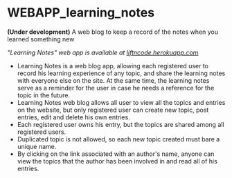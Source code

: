 # WEBAPP_learning_notes
__(Under development)__ A web blog to keep a record of the notes when you learned something new

_"Learning Notes" web app is available at [liftncode.herokuapp.com](https://liftncode.herokuapp.com/)_


* Learning Notes is a web blog app, allowing each registered user to record his learning experience of any topic, and share the learning notes with everyone else on the site. At the same time, the learning notes serve as a reminder for the user in case he needs a reference for the topic in the future.
* Learning Notes web blog allows all user to view all the topics and entries on the website, but only registered user can create new topic, post entries, edit and delete his own entries.
* Each registered user owns his entry, but the topics are shared among all registered users.
* Duplicated topic is not allowed, so each new topic created must bare a unique name.
* By clicking on the link associated with an author's name, anyone can view the topics that the author has been involved in and read all of his entries.

